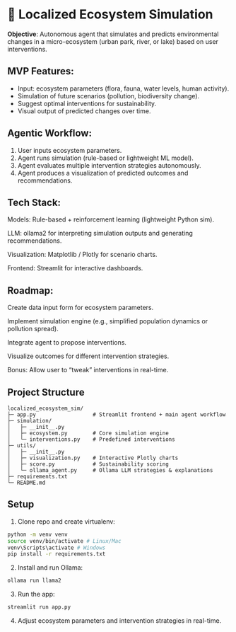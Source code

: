 # 🌱 Localized Ecosystem Simulation

**Objective**: Autonomous agent that simulates and predicts environmental changes in a micro-ecosystem (urban park, river, or lake) based on user interventions.

## MVP Features:

- Input: ecosystem parameters (flora, fauna, water levels, human activity).
- Simulation of future scenarios (pollution, biodiversity change).
- Suggest optimal interventions for sustainability.
- Visual output of predicted changes over time.

## Agentic Workflow:

1. User inputs ecosystem parameters.
2. Agent runs simulation (rule-based or lightweight ML model).
3. Agent evaluates multiple intervention strategies autonomously.
4. Agent produces a visualization of predicted outcomes and recommendations.

## Tech Stack:

Models: Rule-based + reinforcement learning (lightweight Python sim).

LLM: ollama2 for interpreting simulation outputs and generating recommendations.

Visualization: Matplotlib / Plotly for scenario charts.

Frontend: Streamlit for interactive dashboards.

## Roadmap:

Create data input form for ecosystem parameters.

Implement simulation engine (e.g., simplified population dynamics or pollution spread).

Integrate agent to propose interventions.

Visualize outcomes for different intervention strategies.

Bonus: Allow user to “tweak” interventions in real-time.

## Project Structure

```
localized_ecosystem_sim/
├─ app.py                  # Streamlit frontend + main agent workflow
├─ simulation/
│   ├─ __init__.py
│   ├─ ecosystem.py        # Core simulation engine
│   └─ interventions.py    # Predefined interventions
├─ utils/
│   ├─ __init__.py
│   ├─ visualization.py    # Interactive Plotly charts
│   ├─ score.py            # Sustainability scoring
│   └─ ollama_agent.py     # Ollama LLM strategies & explanations
├─ requirements.txt
└─ README.md
```

## Setup

1. Clone repo and create virtualenv:
```bash
python -m venv venv
source venv/bin/activate # Linux/Mac
venv\Scripts\activate # Windows
pip install -r requirements.txt
```

2. Install and run Ollama:
```bash
ollama run llama2
```

3. Run the app:
```bash
streamlit run app.py
```

4. Adjust ecosystem parameters and intervention strategies in real-time.

